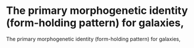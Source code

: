 # The primary morphogenetic identity (form-holding pattern) for galaxies,

The primary morphogenetic identity (form-holding pattern) for galaxies,